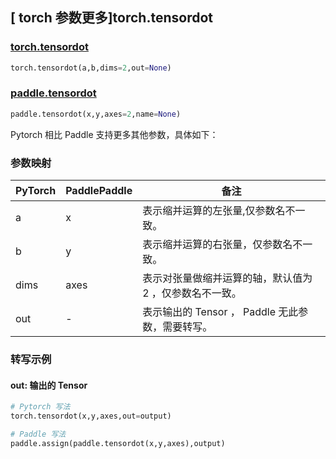 ## [ torch 参数更多]torch.tensordot

### [torch.tensordot](https://pytorch.org/docs/stable/generated/torch.tensordot.html?highlight=tensordot#torch.tensordot)

```python
torch.tensordot(a,b,dims=2,out=None)
```

### [paddle.tensordot](https://www.paddlepaddle.org.cn/documentation/docs/zh/develop/api/paddle/tensordot_cn.html)

```python
paddle.tensordot(x,y,axes=2,name=None)
```

Pytorch 相比 Paddle 支持更多其他参数，具体如下：

### 参数映射
| PyTorch | PaddlePaddle | 备注 |
| ------- | ------- | ------- |
| a | x | 表示缩并运算的左张量,仅参数名不一致。 |
| b | y | 表示缩并运算的右张量，仅参数名不一致。 |
| dims | axes | 表示对张量做缩并运算的轴，默认值为 2 ，仅参数名不一致。 |
| out | - | 表示输出的 Tensor ， Paddle 无此参数，需要转写。 |

### 转写示例

#### out: 输出的 Tensor

```python
# Pytorch 写法
torch.tensordot(x,y,axes,out=output)

# Paddle 写法
paddle.assign(paddle.tensordot(x,y,axes),output)
```
